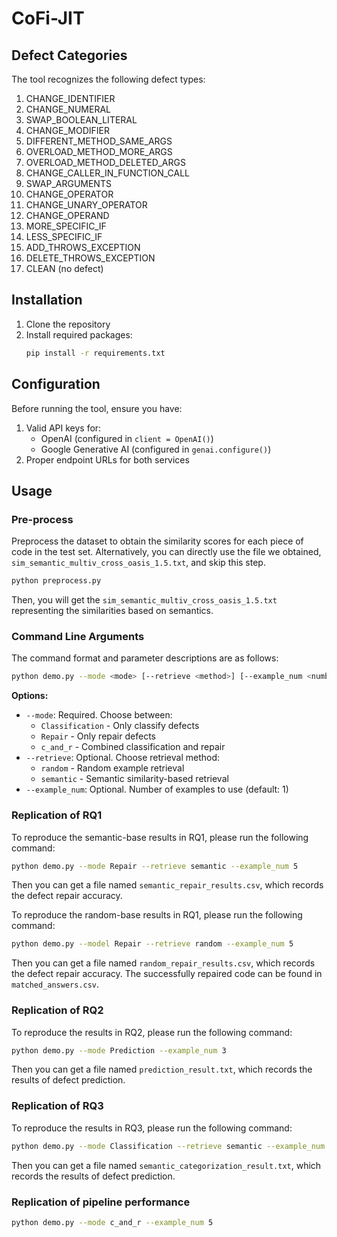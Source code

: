 # CoFi-JIT

## Defect Categories

The tool recognizes the following defect types:

1. CHANGE_IDENTIFIER
2. CHANGE_NUMERAL
3. SWAP_BOOLEAN_LITERAL
4. CHANGE_MODIFIER
5. DIFFERENT_METHOD_SAME_ARGS
6. OVERLOAD_METHOD_MORE_ARGS
7. OVERLOAD_METHOD_DELETED_ARGS
8. CHANGE_CALLER_IN_FUNCTION_CALL
9. SWAP_ARGUMENTS
10. CHANGE_OPERATOR
11. CHANGE_UNARY_OPERATOR
12. CHANGE_OPERAND
13. MORE_SPECIFIC_IF
14. LESS_SPECIFIC_IF
15. ADD_THROWS_EXCEPTION
16. DELETE_THROWS_EXCEPTION
17. CLEAN (no defect)

## Installation

1. Clone the repository
2. Install required packages:
   ```bash
   pip install -r requirements.txt
   ```

## Configuration

Before running the tool, ensure you have:

1. Valid API keys for:
   - OpenAI (configured in `client = OpenAI()`)
   - Google Generative AI (configured in `genai.configure()`)
2. Proper endpoint URLs for both services

## Usage

### Pre-process
Preprocess the dataset to obtain the similarity scores for each piece of code in the test set. Alternatively, you can directly use the file we obtained, `sim_semantic_multiv_cross_oasis_1.5.txt`, and skip this step.
```bash
python preprocess.py
```
Then, you will get the `sim_semantic_multiv_cross_oasis_1.5.txt` representing the similarities based on semantics.
### Command Line Arguments
The command format and parameter descriptions are as follows:
```bash
python demo.py --mode <mode> [--retrieve <method>] [--example_num <number>]
```
**Options:**
- `--mode`: Required. Choose between:
  - `Classification` - Only classify defects
  - `Repair` - Only repair defects
  - `c_and_r` - Combined classification and repair
- `--retrieve`: Optional. Choose retrieval method:
  - `random` - Random example retrieval
  - `semantic` - Semantic similarity-based retrieval
- `--example_num`: Optional. Number of examples to use (default: 1)

### Replication of RQ1
To reproduce the semantic-base results in RQ1, please run the following command:
```bash
python demo.py --mode Repair --retrieve semantic --example_num 5
```
Then you can get a file named `semantic_repair_results.csv`, which records the defect repair accuracy.

To reproduce the random-base results in RQ1, please run the following command:
```bash
python demo.py --model Repair --retrieve random --example_num 5
```
Then you can get a file named `random_repair_results.csv`, which records the defect repair accuracy.
The successfully repaired code can be found in `matched_answers.csv`.
### Replication of RQ2
To reproduce the results in RQ2, please run the following command:
```bash
python demo.py --mode Prediction --example_num 3
```
Then you can get a file named `prediction_result.txt`, which records the results of defect prediction.
### Replication of RQ3
To reproduce the results in RQ3, please run the following command:
```bash
python demo.py --mode Classification --retrieve semantic --example_num 3
```
Then you can get a file named `semantic_categorization_result.txt`, which records the results of defect prediction.
### Replication of pipeline performance
```bash
python demo.py --mode c_and_r --example_num 5
```
